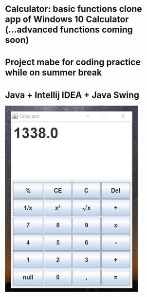 # Calculator: basic functions clone app of Windows 10 Calculator (...advanced functions coming soon)
# Project mabe for coding practice while on summer break
# Java + Intellij IDEA + Java Swing
![alt text](https://github.com/thanasissot/Calculator/blob/master/media/appExampleScreenshot.png?raw=true)
